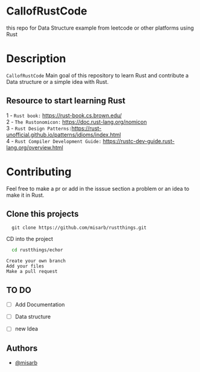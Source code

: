 # CallofRustCode
this repo for Data Structure example from leetcode or other platforms using Rust


 # Description

`CallofRustCode` Main goal of this repository to learn Rust and contribute a Data structure or a simple idea with Rust.

## Resource to start learning Rust
  
1 - `Rust book:` https://rust-book.cs.brown.edu/   
2 - `The Rustonomicon:` https://doc.rust-lang.org/nomicon  
3 - `Rust Design Patterns:`https://rust-unofficial.github.io/patterns/idioms/index.html     
4 - `Rust Compiler Development Guide:` https://rustc-dev-guide.rust-lang.org/overview.html                             

# Contributing
Feel free to make a pr or add in the isssue section a problem or an idea to make it in Rust.
## Clone this projects

```
  git clone https://github.com/misarb/rustthings.git
```

CD into the project

```bash
  cd rustthings/echor
```
```
Create your own branch
Add your files
Make a pull request
```


## TO DO
- [ ] Add Documentation
- [ ] Data structure
- [ ] new Idea

  

## Authors

- [@misarb](https://github.com/misarb)
